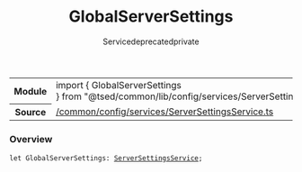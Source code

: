 
<header class="symbol-info-header"><h1 id="globalserversettings">GlobalServerSettings</h1><label class="symbol-info-type-label service">Service</label><label class="api-type-label deprecated" title="deprecated">deprecated</label><label class="api-type-label private" title="private">private</label></header>
<!-- summary -->
<section class="symbol-info"><table class="is-full-width"><tbody><tr><th>Module</th><td><div class="lang-typescript"><span class="token keyword">import</span> { GlobalServerSettings }&nbsp;<span class="token keyword">from</span>&nbsp;<span class="token string">"@tsed/common/lib/config/services/ServerSettingsService"</span></div></td></tr><tr><th>Source</th><td><a href="https://github.com/Romakita/ts-express-decorators/blob/v4.27.2/src//common/config/services/ServerSettingsService.ts#L0-L0">/common/config/services/ServerSettingsService.ts</a></td></tr></tbody></table></section>
<!-- overview -->


### Overview


<pre><code class="typescript-lang "><span class="token keyword">let</span> GlobalServerSettings<span class="token punctuation">:</span> <a href="#api/common/config/serversettingsservice"><span class="token">ServerSettingsService</span></a><span class="token punctuation">;</span></code></pre>


<!-- Parameters -->

<!-- Description -->

<!-- Members -->


